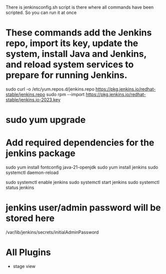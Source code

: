 There is jenkinsconfig.sh script is there where all commands have been scripted. So you can run it at once
# These commands add the Jenkins repo, import its key, update the system, install Java and Jenkins, and reload system services to prepare for running Jenkins.

sudo curl -o /etc/yum.repos.d/jenkins.repo https://pkg.jenkins.io/redhat-stable/jenkins.repo
sudo rpm --import https://pkg.jenkins.io/redhat-stable/jenkins.io-2023.key
# sudo yum upgrade
# Add required dependencies for the jenkins package
sudo yum install fontconfig java-21-openjdk
sudo yum install jenkins
sudo systemctl daemon-reload

sudo systemctl enable jenkins
sudo systemctl start jenkins
sudo systemctl status jenkins

# jenkins user/admin password will be stored here
/var/lib/jenkins/secrets/initialAdminPassword 

# All Plugins

* stage view

